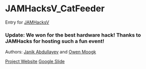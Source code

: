 # JAMHacksV_CatFeeder
Entry for [JAMHacksV](https://jamhacks-v.devpost.com/)

### Update: We won for the best hardware hack! Thanks to JAMHacks for hosting such a fun event!

Authors:
[Janik Abdullayev](https://janik.codes)
and 
[Owen Moogk](https://owenmoogk.codes)

[Project Website](http://catfeeder.tk)
[Google Slide](https://docs.google.com/presentation/d/1Cm49fhgJQDS7NPR7ZH-qL5qcWBr16FDlTvkuxBdivwg/edit?usp=sharing)
